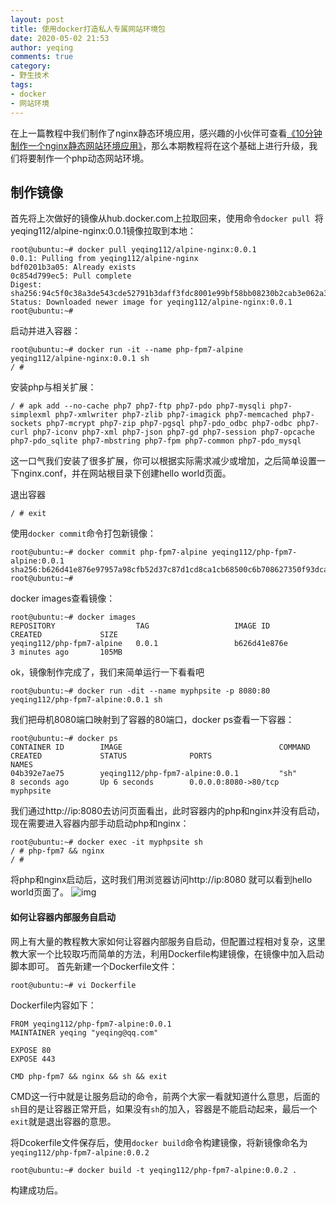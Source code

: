 ```yaml
---
layout: post
title: 使用docker打造私人专属网站环境包
date: 2020-05-02 21:53
author: yeqing
comments: true
category: 
- 野生技术
tags: 
- docker
- 网站环境
---
```

在上一篇教程中我们制作了nginx静态环境应用，感兴趣的小伙伴可查看[《10分钟制作一个nginx静态网站环境应用》](https://blog.csdn.net/qq_19812661/article/details/89599389)，那么本期教程将在这个基础上进行升级，我们将要制作一个php动态网站环境。
## 制作镜像

首先将上次做好的镜像从hub.docker.com上拉取回来，使用命令`docker pull `将yeqing112/alpine-nginx:0.0.1镜像拉取到本地：

```shell
root@ubuntu:~# docker pull yeqing112/alpine-nginx:0.0.1
0.0.1: Pulling from yeqing112/alpine-nginx
bdf0201b3a05: Already exists
0c854d799ec5: Pull complete
Digest: sha256:94c5f0c38a3de543cde52791b3daff3fdc8001e99bf58bb08230b2cab3e062a3
Status: Downloaded newer image for yeqing112/alpine-nginx:0.0.1
root@ubuntu:~#
```
启动并进入容器：

```shell
root@ubuntu:~# docker run -it --name php-fpm7-alpine  yeqing112/alpine-nginx:0.0.1 sh
/ #
```
安装php与相关扩展：

```shell
/ # apk add --no-cache php7 php7-ftp php7-pdo php7-mysqli php7-simplexml php7-xmlwriter php7-zlib php7-imagick php7-memcached php7-sockets php7-mcrypt php7-zip php7-pgsql php7-pdo_odbc php7-odbc php7-curl php7-iconv php7-xml php7-json php7-gd php7-session php7-opcache php7-pdo_sqlite php7-mbstring php7-fpm php7-common php7-pdo_mysql
```
这一口气我们安装了很多扩展，你可以根据实际需求减少或增加，之后简单设置一下nginx.conf，并在网站根目录下创建hello world页面。

退出容器

```shell
/ # exit
```
使用`docker commit`命令打包新镜像：

```shell
root@ubuntu:~# docker commit php-fpm7-alpine yeqing112/php-fpm7-alpine:0.0.1
sha256:b626d41e876e97957a98cfb52d37c87d1cd8ca1cb68500c6b708627350f93dca
root@ubuntu:~#
```
docker images查看镜像：

```shell
root@ubuntu:~# docker images
REPOSITORY                  TAG                   IMAGE ID            CREATED             SIZE
yeqing112/php-fpm7-alpine   0.0.1                 b626d41e876e        3 minutes ago       105MB
```
ok，镜像制作完成了，我们来简单运行一下看看吧

```shell
root@ubuntu:~# docker run -dit --name myphpsite -p 8080:80 yeqing112/php-fpm7-alpine:0.0.1 sh
```
我们把母机8080端口映射到了容器的80端口，docker ps查看一下容器：

```shell
root@ubuntu:~# docker ps
CONTAINER ID        IMAGE                                   COMMAND                  CREATED             STATUS              PORTS                                                                    NAMES
04b392e7ae75        yeqing112/php-fpm7-alpine:0.0.1         "sh"                     8 seconds ago       Up 6 seconds        0.0.0.0:8080->80/tcp                                                     myphpsite
```
我们通过http://ip:8080去访问页面看出，此时容器内的php和nginx并没有启动，现在需要进入容器内部手动启动php和nginx：

```shell
root@ubuntu:~# docker exec -it myphpsite sh
/ # php-fpm7 && nginx
/ #
```
将php和nginx启动后，这时我们用浏览器访问http://ip:8080 就可以看到hello world页面了。
![img](../assets/images/00112.png)
#### 如何让容器内部服务自启动
网上有大量的教程教大家如何让容器内部服务自启动，但配置过程相对复杂，这里教大家一个比较取巧而简单的方法，利用Dockerfile构建镜像，在镜像中加入启动脚本即可。
首先新建一个Dockerfile文件：

```shell
root@ubuntu:~# vi Dockerfile
```
Dockerfile内容如下：

```shell
FROM yeqing112/php-fpm7-alpine:0.0.1
MAINTAINER yeqing "yeqing@qq.com"

EXPOSE 80
EXPOSE 443

CMD php-fpm7 && nginx && sh && exit
```
CMD这一行中就是让服务启动的命令，前两个大家一看就知道什么意思，后面的`sh`目的是让容器正常开启，如果没有`sh`的加入，容器是不能启动起来，最后一个`exit`就是退出容器的意思。

将Dcokerfile文件保存后，使用`docker build`命令构建镜像，将新镜像命名为`yeqing112/php-fpm7-alpine:0.0.2`

```shell
root@ubuntu:~# docker build -t yeqing112/php-fpm7-alpine:0.0.2 .
```
构建成功后。